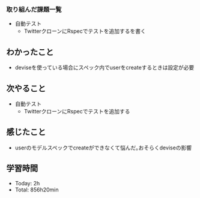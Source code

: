 ### 取り組んだ課題一覧
- 自動テスト
  - TwitterクローンにRspecでテストを追加するを書く
## わかったこと
- deviseを使っている場合にスペック内でuserをcreateするときは設定が必要
## 次やること
- 自動テスト
  - TwitterクローンにRspecでテストを追加する
## 感じたこと
- userのモデルスペックでcreateができなくて悩んだ｡おそらくdeviseの影響
## 学習時間
- Today: 2h
- Total: 856h20min